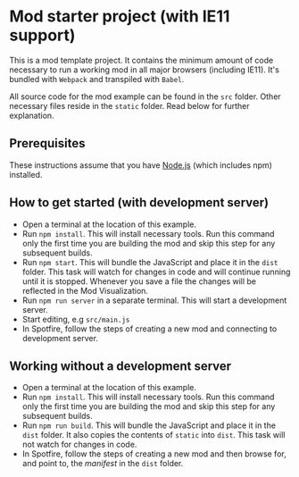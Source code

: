# Mod starter project (with IE11 support)
This is a mod template project. It contains the minimum amount of code necessary to run a working mod in all major browsers (including IE11). It's bundled with `Webpack` and transpiled with `Babel`.

All source code for the mod example can be found in the `src` folder. Other necessary files reside in the `static` folder. Read below for further explanation.

## Prerequisites
These instructions assume that you have [Node.js](https://nodejs.org/en/) (which includes npm) installed.

## How to get started (with development server)
- Open a terminal at the location of this example.
- Run `npm install`. This will install necessary tools. Run this command only the first time you are building the mod and skip this step for any subsequent builds.
- Run `npm start`. This will bundle the JavaScript and place it in the `dist` folder. This task will watch for changes in code and will continue running until it is stopped. Whenever you save a file the changes will be reflected in the Mod Visualization.
- Run `npm run server` in a separate terminal. This will start a development server.
- Start editing, e.g `src/main.js`
- In Spotfire, follow the steps of creating a new mod and connecting to development server.

## Working without a development server
- Open a terminal at the location of this example.
- Run `npm install`. This will install necessary tools. Run this command only the first time you are building the mod and skip this step for any subsequent builds.
- Run `npm run build`. This will bundle the JavaScript and place it in the `dist` folder. It also copies the contents of `static` into `dist`. This task will not watch for changes in code.
- In Spotfire, follow the steps of creating a new mod and then browse for, and point to, the _manifest_ in the `dist` folder.